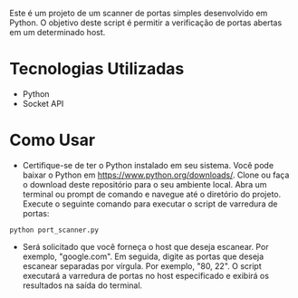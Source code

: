 Este é um projeto de um scanner de portas simples desenvolvido em Python. O objetivo deste script é permitir a verificação de portas abertas em um determinado host.

# Tecnologias Utilizadas
- Python
- Socket API

# Como Usar

- Certifique-se de ter o Python instalado em seu sistema. Você pode baixar o Python em https://www.python.org/downloads/.
Clone ou faça o download deste repositório para o seu ambiente local.
Abra um terminal ou prompt de comando e navegue até o diretório do projeto.
Execute o seguinte comando para executar o script de varredura de portas:

```
python port_scanner.py
```

- Será solicitado que você forneça o host que deseja escanear. Por exemplo, "google.com".
Em seguida, digite as portas que deseja escanear separadas por vírgula. Por exemplo, "80, 22".
O script executará a varredura de portas no host especificado e exibirá os resultados na saída do terminal.
